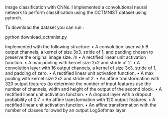 Image classification with CNNs. I implemented a convolutional neural network to perform classification using the OCTMNIST dataset using pytorch.

To download the dataset you can run : 

python download_octmnist.py

Implemented with the following structure:
    • A convolution layer with 8 output channels, a kernel of size 3x3, stride of 1, and padding chosen to preserve the original image size. /n
    • A rectified linear unit activation function.
    • A max pooling with kernel size 2x2 and stride of 2.
    • A convolution layer with 16 output channels, a kernel of size 3x3, stride of 1, and padding of zero.
    • A rectified linear unit activation function.
    • A max pooling with kernel size 2x2 and stride of 2.
    • An affine transformation with 320 output features (to determine the number of input features use the number of channels, width and height of the output of the second block.
    • A rectified linear unit activation function.
    • A dropout layer with a dropout probability of 0.7.
    • An affine transformation with 120 output features.
    • A rectified linear unit activation function.
    • An affine transformation with the number of classes followed by an output LogSoftmax layer.
